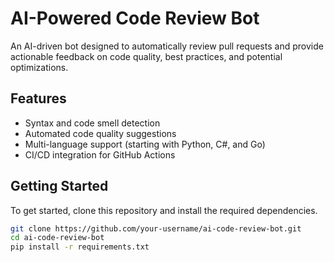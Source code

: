 # AI-Powered Code Review Bot

An AI-driven bot designed to automatically review pull requests and provide actionable feedback on code quality, best practices, and potential optimizations.

## Features

- Syntax and code smell detection
- Automated code quality suggestions
- Multi-language support (starting with Python, C#, and Go)
- CI/CD integration for GitHub Actions

## Getting Started

To get started, clone this repository and install the required dependencies.

```bash
git clone https://github.com/your-username/ai-code-review-bot.git
cd ai-code-review-bot
pip install -r requirements.txt
```
